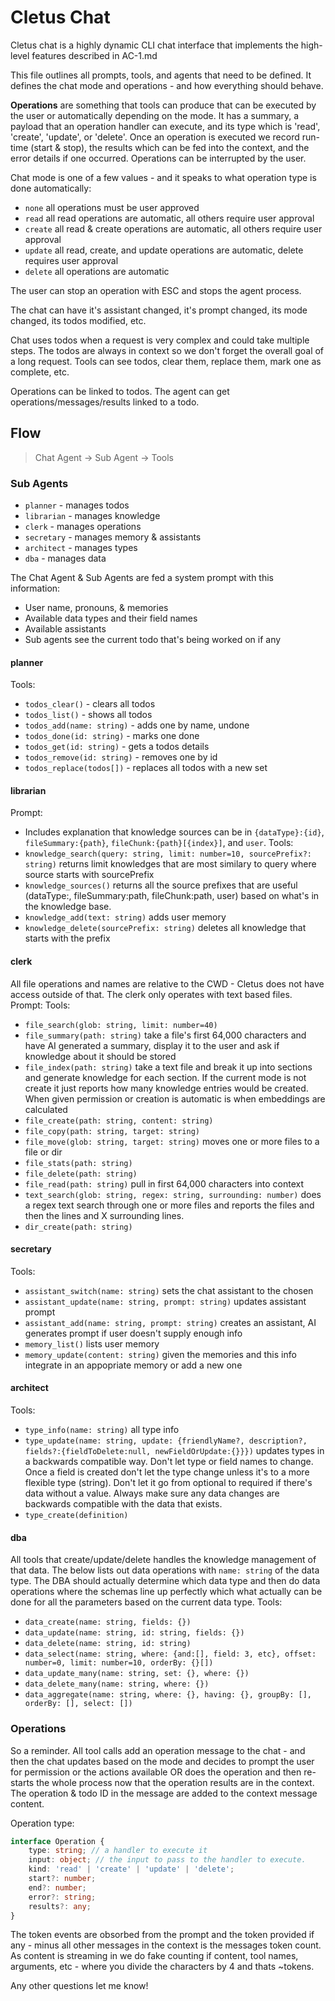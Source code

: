 # Cletus Chat

Cletus chat is a highly dynamic CLI chat interface that implements the high-level features described in AC-1.md

This file outlines all prompts, tools, and agents that need to be defined.
It defines the chat mode and operations - and how everything should behave.

**Operations** are something that tools can produce that can be executed by the user or automatically depending on the mode. It has a summary, a payload that an operation handler can execute, and its type which is 'read', 'create', 'update', or 'delete'. Once an operation is executed we record run-time (start & stop), the results which can be fed into the context, and the error details if one occurred. Operations can be interrupted by the user.

Chat mode is one of a few values - and it speaks to what operation type is done automatically:
- `none` all operations must be user approved
- `read` all read operations are automatic, all others require user approval
- `create` all read & create operations are automatic, all others require user approval
- `update` all read, create, and update operations are automatic, delete requires user approval
- `delete` all operations are automatic

The user can stop an operation with ESC and stops the agent process.

The chat can have it's assistant changed, it's prompt changed, its mode changed, its todos modified, etc.

Chat uses todos when a request is very complex and could take multiple steps. The todos are always in context so we don't forget the overall goal of a long request. Tools can see todos, clear them, replace them, mark one as complete, etc.

Operations can be linked to todos. The agent can get operations/messages/results linked to a todo.

## Flow

> Chat Agent -> Sub Agent -> Tools

### Sub Agents
- `planner` - manages todos
- `librarian` - manages knowledge
- `clerk` - manages operations
- `secretary` - manages memory & assistants
- `architect` - manages types
- `dba` - manages data

The Chat Agent & Sub Agents are fed a system prompt with this information:
- User name, pronouns, & memories
- Available data types and their field names
- Available assistants
- Sub agents see the current todo that's being worked on if any

#### planner
Tools:
- `todos_clear()` - clears all todos
- `todos_list()` - shows all todos
- `todos_add(name: string)` - adds one by name, undone
- `todos_done(id: string)` - marks one done
- `todos_get(id: string)` - gets a todos details
- `todos_remove(id: string)` - removes one by id
- `todos_replace(todos[])` - replaces all todos with a new set

#### librarian
Prompt:
- Includes explanation that knowledge sources can be in `{dataType}:{id}`, `fileSummary:{path}`, `fileChunk:{path}[{index}]`, and `user`.
Tools:
- `knowledge_search(query: string, limit: number=10, sourcePrefix?: string)` returns limit knowledges that are most similary to query where source starts with sourcePrefix
- `knowledge_sources()` returns all the source prefixes that are useful (dataType:, fileSummary:path, fileChunk:path, user) based on what's in the knowledge base.
- `knowledge_add(text: string)` adds user memory
- `knowledge_delete(sourcePrefix: string)` deletes all knowledge that starts with the prefix

#### clerk
All file operations and names are relative to the CWD - Cletus does not have access outside of that.
The clerk only operates with text based files.
Prompt:
Tools:
- `file_search(glob: string, limit: number=40)` 
- `file_summary(path: string)` take a file's first 64,000 characters and have AI generated a summary, display it to the user and ask if knowledge about it should be stored
- `file_index(path: string)` take a text file and break it up into sections and generate knowledge for each section. If the current mode is not create it just reports how many knowledge entries would be created. When given permission or creation is automatic is when embeddings are calculated
- `file_create(path: string, content: string)`
- `file_copy(path: string, target: string)`
- `file_move(glob: string, target: string)` moves one or more files to a file or dir
- `file_stats(path: string)`
- `file_delete(path: string)`
- `file_read(path: string)` pull in first 64,000 characters into context
- `text_search(glob: string, regex: string, surrounding: number)` does a regex text search through one or more files and reports the files and then the lines and X surrounding lines.
- `dir_create(path: string)`

#### secretary
Tools:
- `assistant_switch(name: string)` sets the chat assistant to the chosen
- `assistant_update(name: string, prompt: string)` updates assistant prompt
- `assistant_add(name: string, prompt: string)` creates an assistant, AI generates prompt if user doesn't supply enough info
- `memory_list()` lists user memory
- `memory_update(content: string)` given the memories and this info integrate in an appopriate memory or add a new one

#### architect
Tools:
- `type_info(name: string)` all type info
- `type_update(name: string, update: {friendlyName?, description?, fields?:{fieldToDelete:null, newFieldOrUpdate:{}}})` updates types in a backwards compatible way. Don't let type or field names to change. Once a field is created don't let the type change unless it's to a more flexible type (string). Don't let it go from optional to required if there's data without a value. Always make sure any data changes are backwards compatible with the data that exists.
- `type_create(definition)`

#### dba
All tools that create/update/delete handles the knowledge management of that data.
The below lists out data operations with `name: string` of the data type. The DBA should actually
determine which data type and then do data operations where the schemas line up perfectly which what actually can be done for all the parameters based on the current data type.
Tools:
- `data_create(name: string, fields: {})`
- `data_update(name: string, id: string, fields: {})`
- `data_delete(name: string, id: string)`
- `data_select(name: string, where: {and:[], field: 3, etc}, offset: number=0, limit: number=10, orderBy: {}[])`
- `data_update_many(name: string, set: {}, where: {})`
- `data_delete_many(name: string, where: {})`
- `data_aggregate(name: string, where: {}, having: {}, groupBy: [], orderBy: [], select: [])`

### Operations
So a reminder. All tool calls add an operation message to the chat - and then the chat updates based on the mode and decides to prompt the user for permission or the actions available OR does the operation and then re-starts the whole process now that the operation results are in the context. The operation & todo ID in the message are added to the context message content.

Operation type:
```ts
interface Operation {
    type: string; // a handler to execute it
    input: object; // the input to pass to the handler to execute.
    kind: 'read' | 'create' | 'update' | 'delete';
    start?: number;
    end?: number;   
    error?: string;
    results?: any;
}
```

The token events are obsorbed from the prompt and the token provided if any - minus all other messages in the context is the messages token count. As content is streaming in we do fake counting if content, tool names, arguments, etc - where you divide the characters by 4 and thats ~tokens.

Any other questions let me know!